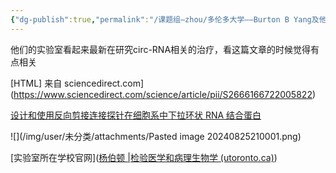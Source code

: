 ```yaml
---
{"dg-publish":true,"permalink":"/课题组—zhou/多伦多大学——Burton B Yang及他的博后 yafei Li/","dgPassFrontmatter":true}
---
```


他们的实验室看起来最新在研究circ-RNA相关的治疗，看这篇文章的时候觉得有点相关

[HTML] 来自 sciencedirect.com](https://www.sciencedirect.com/science/article/pii/S2666166722005822)

[设计和使用反向剪接连接探针在细胞系中下拉环状 RNA 结合蛋白](https://www.sciencedirect.com/science/article/pii/S2666166722005822)

![](/img/user/未分类/attachments/Pasted image 20240825210001.png)

[实验室所在学校官网]([杨伯顿 |检验医学和病理生物学 (utoronto.ca)](https://lmp.utoronto.ca/faculty/burton-yang))
